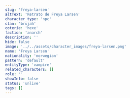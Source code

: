 ```yaml
---
slug: 'freya-larsen'
altText: 'Retrato de Freya Larsen'
character_type: 'npc'
clan: 'brujah'
coterie: 'hexe'
faction: 'anarch'
description: ''
hide: false
image: '../../assets/character_images/freya-larsen.png'
name: 'Freya Larsen'
nationality: 'norwegian'
pattern: 'default'
entityType: 'vampire'
related_characters: []
role: ''
showInfo: false
status: 'unlive'
tags: []
---
```

